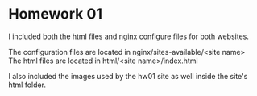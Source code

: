 # Homework 01

I included both the html files and nginx configure files for both websites.   
  
The configuration files are located in nginx/sites-available/\<site name\>  
The html files are located in html/\<site name\>/index.html  
  
I also included the images used by the hw01 site as well inside the site's html folder.  
